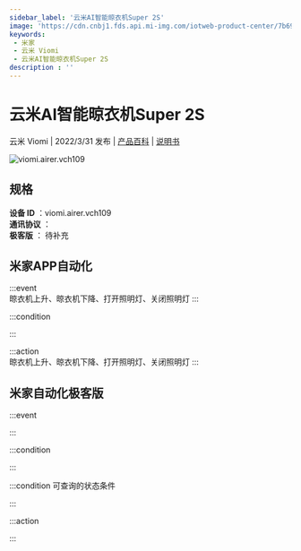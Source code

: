 ```yaml
---
sidebar_label: '云米AI智能晾衣机Super 2S'
image: 'https://cdn.cnbj1.fds.api.mi-img.com/iotweb-product-center/7b698bbe36b9293e9770cb27eb7ba538_1647244116033.png?GalaxyAccessKeyId=AKVGLQWBOVIRQ3XLEW&Expires=9223372036854775807&Signature=1dsHqjEsHAAUFMzt/WynaC6j1Rk='
keywords: 
 - 米家
 - 云米 Viomi
 - 云米AI智能晾衣机Super 2S
description : ''
---
```

# 云米AI智能晾衣机Super 2S

云米 Viomi | 2022/3/31 发布 | [产品百科](https://home.mi.com/webapp/content/baike/product/index.html?model=viomi.airer.vch109/) | [说明书](https://home.mi.com/views/introduction.html?model=viomi.airer.vch109&region=cn)

![viomi.airer.vch109](https://cdn.cnbj1.fds.api.mi-img.com/iotweb-product-center/7b698bbe36b9293e9770cb27eb7ba538_1647244116033.png?GalaxyAccessKeyId=AKVGLQWBOVIRQ3XLEW&Expires=9223372036854775807&Signature=1dsHqjEsHAAUFMzt/WynaC6j1Rk=)

## 规格  
> 
**设备 ID** ：viomi.airer.vch109  
**通讯协议** ：  
**极客版**  ： 待补充 


## 米家APP自动化  

:::event  
晾衣机上升、晾衣机下降、打开照明灯、关闭照明灯
:::

:::condition  

:::

:::action   
晾衣机上升、晾衣机下降、打开照明灯、关闭照明灯
:::

## 米家自动化极客版  

:::event  

:::

:::condition  

:::

:::condition 可查询的状态条件  

:::

:::action  

:::

        
